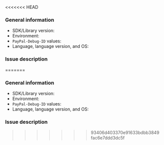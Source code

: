 <<<<<<< HEAD
<!-- ** General notice: if you have an API issue, see our [REST API issues](https://github.com/paypal/PayPal-REST-API-issues) repository, or contact [PayPal Tech Support](https://developer.paypal.com/support/). ** -->
### General information

* SDK/Library version: <!-- Example: 4.7.2 -->
* Environment: <!-- Is this issue in Sandbox or Production? -->
* `PayPal-Debug-ID` values: <!-- Report PayPal-Debug-IDs from any logs -->
* Language, language version, and OS: <!-- Example: Java 1.8.0_101-b13 on Ubuntu 16.10 -->

### Issue description

<!-- To help us quickly reproduce your issue, include as many details as possible, such as logs, steps to reproduce, and so on.  If the issue reports a new feature, follow the [user story](https://en.wikipedia.org/wiki/User_story) format to clearly describe the use case. -->
=======
<!-- ** General notice: if you have an API issue, see our [REST API issues](https://github.com/paypal/PayPal-REST-API-issues) repository, or contact [PayPal Tech Support](https://developer.paypal.com/support/). ** -->
### General information

* SDK/Library version: <!-- Example: 4.7.2 -->
* Environment: <!-- Is this issue in Sandbox or Production? -->
* `PayPal-Debug-ID` values: <!-- Report PayPal-Debug-IDs from any logs -->
* Language, language version, and OS: <!-- Example: Java 1.8.0_101-b13 on Ubuntu 16.10 -->

### Issue description

<!-- To help us quickly reproduce your issue, include as many details as possible, such as logs, steps to reproduce, and so on.  If the issue reports a new feature, follow the [user story](https://en.wikipedia.org/wiki/User_story) format to clearly describe the use case. -->
>>>>>>> 93406d403370e91633bdbb3849fac6e7ddd3dc5f

